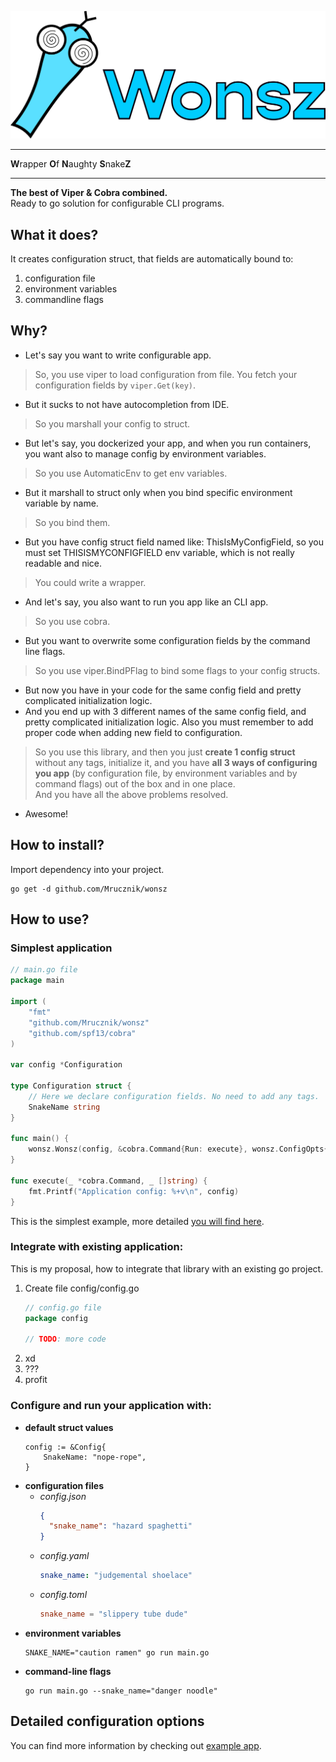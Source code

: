 ![img](wonsz.png)

---

**W**rapper **O**f **N**aughty **S**nake**Z**

---

**The best of Viper & Cobra combined.**  
Ready to go solution for configurable CLI programs.

## What it does?

It creates configuration struct, that fields are automatically bound to:

1. configuration file
2. environment variables
3. commandline flags

## Why?

- Let's say you want to write configurable app.

> So, you use viper to load configuration from file. You fetch your configuration fields by `viper.Get(key)`.

- But it sucks to not have autocompletion from IDE.

> So you marshall your config to struct.

- But let's say, you dockerized your app, and when you run containers, you want also to manage config by environment
  variables.

> So you use AutomaticEnv to get env variables.

- But it marshall to struct only when you bind specific environment variable by name.

> So you bind them.

- But you have config struct field named like: ThisIsMyConfigField, so you must set THISISMYCONFIGFIELD env variable,
  which is not really readable and nice.

> You could write a wrapper.

- And let's say, you also want to run you app like an CLI app.

> So you use cobra.

- But you want to overwrite some configuration fields by the command line flags.

> So you use viper.BindPFlag to bind some flags to your config structs.

- But now you have in your code for the same config field and pretty complicated initialization logic.
- And you end up with 3 different names of the same config field, and pretty complicated initialization logic. Also you
  must remember to add proper code when adding new field to configuration.

> So you use this library, and then you just **create 1 config struct** without any tags, initialize it,
> and you have **all 3 ways of configuring you app** (by configuration file, by environment variables and by command flags) out of the box and in one place.  
> And you have all the above problems resolved.

- Awesome!

## How to install?

Import dependency into your project.

```shell
go get -d github.com/Mrucznik/wonsz
```

## How to use?

### Simplest application

```go
// main.go file
package main

import (
	"fmt"
	"github.com/Mrucznik/wonsz"
	"github.com/spf13/cobra"
)

var config *Configuration

type Configuration struct {
	// Here we declare configuration fields. No need to add any tags.
	SnakeName string
}

func main() {
	wonsz.Wonsz(config, &cobra.Command{Run: execute}, wonsz.ConfigOpts{})
}

func execute(_ *cobra.Command, _ []string) {
	fmt.Printf("Application config: %+v\n", config)
}
```

This is the simplest example, more detailed [you will find here](example/example.go).

### Integrate with existing application:

This is my proposal, how to integrate that library with an existing go project.

1. Create file config/config.go
    ```go
    // config.go file
    package config
   
   // TODO: more code
    ```
2. xd
3. ???
4. profit

### Configure and run your application with:

- **default struct values**
  ```cgo
  config := &Config{
      SnakeName: "nope-rope",
  }
  ```
- **configuration files**
    - *config.json*
      ```json
      {
        "snake_name": "hazard spaghetti" 
      }
      ```
    - *config.yaml*
      ```yaml
      snake_name: "judgemental shoelace"
      ``` 
    - *config.toml*
      ```toml
      snake_name = "slippery tube dude"
      ```
- **environment variables**
  ```shell
  SNAKE_NAME="caution ramen" go run main.go
  ```
- **command-line flags**
  ```shell
  go run main.go --snake_name="danger noodle"
  ``` 

## Detailed configuration options

You can find more information by checking out [example app](example/example.go).